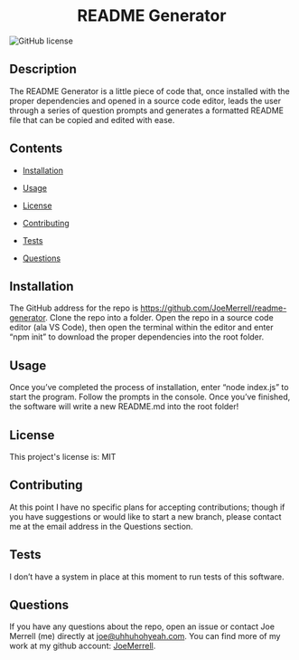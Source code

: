 
<h1 align="center">
    README Generator
</h1>


![GitHub license](https://img.shields.io/badge/license-MIT-blue.svg)


## Description

The README Generator is a little piece of code that, once installed with the proper dependencies and opened in a source code editor, leads the user through a series of question prompts and generates a formatted README file that can be copied and edited with ease.


## Contents 

* [Installation](#installation)

* [Usage](#usage)

* [License](#license)

* [Contributing](#contributing)

* [Tests](#tests)

* [Questions](#questions)

## Installation


The GitHub address for the repo is https://github.com/JoeMerrell/readme-generator. Clone the repo into a folder. Open the repo in a source code editor (ala VS Code), then open the terminal within the editor and enter “npm init” to download the proper dependencies into the root folder.


## Usage

Once you’ve completed the process of installation, enter “node index.js” to start the program. Follow the prompts in the console. Once you’ve finished, the software will write a new README.md into the root folder!

## License

This project's license is: MIT
  
## Contributing

At this point I have no specific plans for accepting contributions; though if you have suggestions or would like to start a new branch, please contact me at the email address in the Questions section.

## Tests

I don’t have a system in place at this moment to run tests of this software.

## Questions

If you have any questions about the repo, open an issue or contact Joe Merrell (me) directly at joe@uhhuhohyeah.com. You can find more of my work at my github account: [JoeMerrell](https://github.com/JoeMerrell/).

